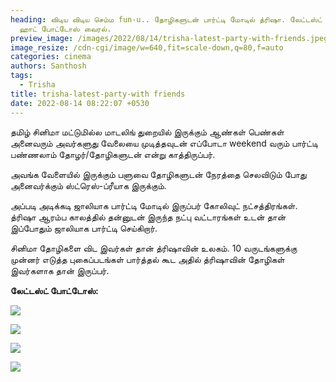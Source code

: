 ```yaml
---
heading: விடிய விடிய செம்ம fun-u.. தோழிகளுடன் பார்ட்டி மோடில் த்ரிஷா. லேட்டஸ்ட்
  ஹாட் போட்டோஸ் வைரல்.
preview_image: /images/2022/08/14/trisha-latest-party-with-friends.jpeg
image_resize: /cdn-cgi/image/w=640,fit=scale-down,q=80,f=auto
categories: cinema
authors: Santhosh
tags:
  - Trisha
title: trisha-latest-party-with friends
date: 2022-08-14 08:22:07 +0530
---
```

தமிழ் சினிமா மட்டுமில்ல மாடலிங் துறையில் இருக்கும் ஆண்கள் பெண்கள் அனைவரும் அவர்களுது வேலையை முடித்தவுடன் எப்போடா weekend வரும் பார்ட்டி பண்ணலாம் தோழர்/தோழிகளுடன் என்று காத்திருப்பர்.

அவங்க வேளையில் இருக்கும் பளுவை தோழிகளுடன் நேரத்தை செலவிடும் போது அனைவர்க்கும் ஸ்ட்ரெஸ்-ப்ரீயாக இருக்கும்.

அப்படி அடிக்கடி ஜாலியாக பார்ட்டி மோடில் இருப்பர் கோலிவுட் நட்சத்திரங்கள். த்ரிஷா ஆரம்ப காலத்தில் தன்னுடன் இருந்த நட்பு வட்டாரங்கள் உடன் தான் இப்போதும் ஜாலியாக பார்ட்டி செய்கிறார். 

சினிமா தோழிகளை விட இவர்கள் தான் த்ரிஷாவின் உலகம். 10 வருடங்களுக்கு முன்னர் எடுத்த புகைப்படங்கள் பார்த்தல் கூட அதில் த்ரிஷாவின் தோழிகள் இவர்களாக தான் இருப்பர்.

**லேட்டஸ்ட் போட்டோஸ்:**

![](/images/2022/08/14/trisha-fun-with-buddies.jpeg)

![](/images/2022/08/14/trisha-fun-with-buddies-1.jpeg)

![](/images/2022/08/14/trisha-fun-with-buddies-2.jpeg)

![](/images/2022/08/14/trisha-fun-with-buddies-3-png.jpeg)
